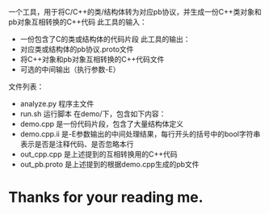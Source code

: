 一个工具，用于将C/C++的类/结构体转为对应pb协议，并生成一份C++类对象和pb对象互相转换的C++代码
此工具的输入：
* 一份包含了C的类或结构体的代码片段
此工具的输出：
* 对应类或结构体的pb协议.proto文件
* 将C++对象和pb对象互相转换的C++代码文件
* 可选的中间输出（执行参数-E）

文件列表：
* analyze.py 程序主文件
* run.sh 运行脚本
在demo/下，包含如下内容：
* demo.cpp 是一份代码片段，包含了大量结构体定义
* demo.cpp.ii 是-E参数输出的中间处理结果，每行开头的括号中的bool字符串表示是否是注释代码、是否忽略本行
* out_cpp.cpp 是上述提到的互相转换用的C++代码
* out_pb.proto 是上述提到的根据demo.cpp生成的pb文件

# Thanks for your reading me.
